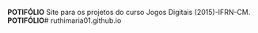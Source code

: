 **POTIFÓLIO**
Site para os projetos do curso Jogos Digitais (2015)-IFRN-CM.  
**POTIFÓLIO**# ruthimaria01.github.io
